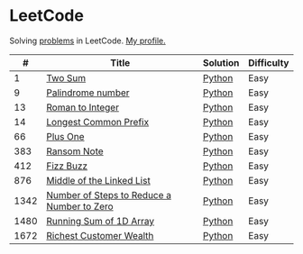 # LeetCode

Solving [problems](https://leetcode.com/problemset/all/) in LeetCode. [My profile.](https://leetcode.com/lesskop/)

| #    | Title                                                                                                                   | Solution                                         | Difficulty |
|------|-------------------------------------------------------------------------------------------------------------------------|--------------------------------------------------|------------|
| 1    | [Two Sum](https://leetcode.com/problems/two-sum/)                                                                       | [Python](python/1_two_sum.py)                    | Easy       |
| 9    | [Palindrome number](https://leetcode.com/problems/palindrome-number/)                                                   | [Python](python/9_palindrome_number.py)          | Easy       |
| 13   | [Roman to Integer](https://leetcode.com/problems/roman-to-integer/)                                                     | [Python](python/13_roman_to_integer.py)          | Easy       |
| 14   | [Longest Common Prefix](https://leetcode.com/problems/longest-common-prefix/)                                           | [Python](python/14_longest_common_prefix.py)     | Easy       |
| 66   | [Plus One](https://leetcode.com/problems/plus-one/)                                                                     | [Python](python/66_plus_one.py)                  | Easy       | 
| 383  | [Ransom Note](https://leetcode.com/problems/ransom-note/)                                                               | [Python](python/1480_running_sum.py)             | Easy       |
| 412  | [Fizz Buzz](https://leetcode.com/problems/fizz-buzz/)                                                                   | [Python](python/412_fizz_buzz.py)                | Easy       |
| 876  | [Middle of the Linked List](https://leetcode.com/problems/middle-of-the-linked-list/)                                   | [Python](python/876_middle_of_linked_list.py)    | Easy       |
| 1342 | [Number of Steps to Reduce a Number to Zero](https://leetcode.com/problems/number-of-steps-to-reduce-a-number-to-zero/) | [Python](python/1342_reduce_to_zero.py)          | Easy       |
| 1480 | [Running Sum of 1D Array](https://leetcode.com/problems/running-sum-of-1d-array/)                                       | [Python](python/1480_running_sum.py)             | Easy       |
| 1672 | [Richest Customer Wealth](https://leetcode.com/problems/richest-customer-wealth/)                                       | [Python](python/1672_richest_customer_wealth.py) | Easy       |
